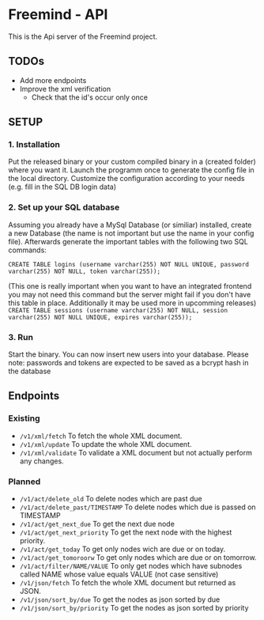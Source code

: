 # Freemind - API
This is the Api server of the Freemind project.

## TODOs
- Add more endpoints
- Improve the xml verification
  - Check that the id's occur only once

## SETUP
### 1. Installation
Put the released binary or your custom compiled binary
in a (created folder) where you want it. Launch the
programm once to generate the config file in the local
directory. Customize the configuration according to your
needs (e.g. fill in the SQL DB login data)

### 2. Set up your SQL database
Assuming you already have a MySql Database (or similiar)
installed, create a new Database (the name is not important
but use the name in your config file). Afterwards generate
the important tables with the following two SQL commands:

`CREATE TABLE logins (username varchar(255) NOT NULL UNIQUE, password varchar(255) NOT NULL, token varchar(255));`

(This one is really important when you want to have an integrated frontend
you may not need this command but the server might fail if you don't have this
table in place. Additionally it may be used more in upcomming releases)
`CREATE TABLE sessions (username varchar(255) NOT NULL, session varchar(255) NOT NULL UNIQUE, expires varchar(255));`

### 3. Run
Start the binary. You can now insert new users into your database.
Please note: passwords and tokens are expected to be saved as a
bcrypt hash in the database

## Endpoints
### Existing
- `/v1/xml/fetch` To fetch the whole XML document.
- `/v1/xml/update` To update the whole XML document.
- `/v1/xml/validate` To validate a XML document but not actually perform any changes.

### Planned
- `/v1/act/delete_old` To delete nodes which are past due
- `/v1/act/delete_past/TIMESTAMP` To delete nodes which due is passed on TIMESTAMP
- `/v1/act/get_next_due` To get the next due node
- `/v1/act/get_next_priority` To get the next node with the highest priority.
- `/v1/act/get_today` To get only nodes wich are due or on today.
- `/v1/act/get_tomoroorw` To get only nodes which are due or on tomorrow.
- `/v1/act/filter/NAME/VALUE` To only get nodes which have subnodes called NAME whose value equals VALUE (not case sensitive)
- `/v1/json/fetch` To fetch the whole XML document but returned as JSON.
- `/v1/json/sort_by/due` To get the nodes as json sorted by due
- `/v1/json/sort_by/priority` To get the nodes as json sorted by priority